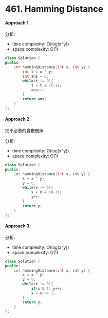 # 461. Hamming Distance
#### Approach 1.

分析:
- time complexity: O(log(x^y))
- space complexity: O(1)
```c++
class Solution {
public:
    int hammingDistance(int x, int y) {
        int t = x ^ y;
        int ans = 0;
        while(t != 0){
            t = t & (t-1);
            ans++;
        }
        return ans;
    }
};
```

#### Approach 2.
把不必要的變數刪掉

分析:
- time complexity: O(log(x^y))
- space complexity: O(1)

```c++
class Solution {
public:
    int hammingDistance(int x, int y) {
        x = x ^ y;
        y = 0;
        while(x != 0){
            x = x & (x-1);
            y++;
        }
        return y;
    }
};
```

#### Approach 3.
分析:
- time complexity: O(log(x^y))
- space complexity: O(1)
```c++
class Solution {
public:
    int hammingDistance(int x, int y) {
        x = x ^ y;
        y = 0;
        while(x != 0){
            if(x & 1) y++;
            x = x >> 1;
        }
        return y;
    }
};
```
